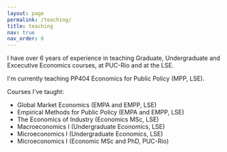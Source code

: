 ```yaml
---
layout: page
permalink: /teaching/
title: teaching
nav: true
nav_order: 6
---
```


I have over 6 years of experience in teaching Graduate, Undergraduate and Excecutive Economics courses, at PUC-Rio and at the LSE.

I'm currently teaching PP404 Economics for Public Policy (MPP, LSE).

Courses I've taught:

- Global Market Economics (EMPA and EMPP, LSE)
- Empirical Methods for Public Policy (EMPA and EMPP, LSE)
- The Economics of Industry (Economics MSc, LSE)
- Macroeconomics I (Undergraduate Economics, LSE)
- Microeconomics I (Undergraduate Economics, LSE)
- Microeconomics I (Economic MSc and PhD, PUC-Rio)
